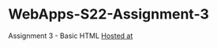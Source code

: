 # WebApps-S22-Assignment-3
Assignment 3 - Basic HTML
[Hosted at]( https://44-563-web-apps-s22.github.io/webapps-s22-assignment-3-Samyu1999/)